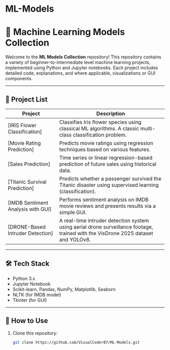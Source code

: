 # ML-Models

# 🧠 Machine Learning Models Collection

Welcome to the **ML Models Collection** repository! This repository contains a variety of beginner-to-intermediate level machine learning projects, implemented using Python and Jupyter notebooks. Each project includes detailed code, explanations, and where applicable, visualizations or GUI components.

---

## 📂 Project List

| Project | Description |
|--------|-------------|
| [IRIS Flower Classification] | Classifies Iris flower species using classical ML algorithms. A classic multi-class classification problem. |
| [Movie Rating Prediction] | Predicts movie ratings using regression techniques based on various features. |
| [Sales Prediction] | Time series or linear regression-based prediction of future sales using historical data. |
| [Titanic Survival Prediction] | Predicts whether a passenger survived the Titanic disaster using supervised learning (classification). |
| [IMDB Sentiment Analysis with GUI] | Performs sentiment analysis on IMDB movie reviews and presents results via a simple GUI. |
| [DRONE-Based Intruder Detection] | A real-time intruder detection system using aerial drone surveillance footage, trained with the VisDrone 2025 dataset and YOLOv8. |
---

## 🛠️ Tech Stack

- Python 3.x
- Jupyter Notebook
- Scikit-learn, Pandas, NumPy, Matplotlib, Seaborn
- NLTK (for IMDB model)
- Tkinter (for GUI)

---

## 📁 How to Use

1. Clone this repository:
   ```bash
   git clone https://github.com/VisualCoder87/ML-Models.git

